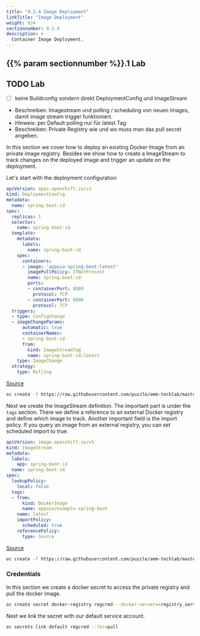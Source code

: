 ```yaml
---
title: "9.2.4 Image Deployment"
linkTitle: "Image Deployment"
weight: 924
sectionnumber: 9.2.4
description: >
  Container Image Deployment.
---
```



## {{% param sectionnumber %}}.1 Lab


## TODO Lab

* [ ] keine Buildconfig sondern direkt DeploymentConfig und ImageStream
* Beschreiben: Imagestream und polling / scheduling von neuen Images, damit image stream trigger funktioniert.
* Hinweis: per Default polling nur für latest Tag
* Beschreiben: Private Registry wie und wo muss man das pull secret angeben.


In this section we cover how to deploy an existing Docker Image from an private image registry. Besides we show how to create a ImageStream to track changes on the deployed image and trigger an update on the deployment.

Let's start with the deployment configuration

```YAML
apiVersion: apps.openshift.io/v1
kind: DeploymentConfig
metadata:
  name: spring-boot-id
spec:
  replicas: 1
  selector:
    name: spring-boot-id
  template:
    metadata:
      labels:
        name: spring-boot-id
    spec:
      containers:
      - image: 'appuio-spring-boot:latest'
        imagePullPolicy: IfNotPresent
        name: spring-boot-id
        ports:
        - containerPort: 8080
          protocol: TCP
        - containerPort: 9000
          protocol: TCP
  triggers:
  - type: ConfigChange
  - imageChangeParams:
      automatic: true
      containerNames:
      - spring-boot-id
      from:
        kind: ImageStreamTag
        name: spring-boot-id:latest
    type: ImageChange  
  strategy:
    type: Rolling  
```

[Source](https://raw.githubusercontent.com/puzzle/amm-techlab/master/content/en/docs/additional/build-types/image/deploymentConfig.yaml)

```BASH
oc create -f https://raw.githubusercontent.com/puzzle/amm-techlab/master/content/en/docs/additional/build-types/image/deploymentConfig.yaml
```

Next we create the ImageStream definition. The important part is under the `tags` section. There we define a reference to an external Docker registry and define which image to track. Another important field is the import policy. If you query an image from an external registry, you can set scheduled import to true.

```YAML
apiVersion: image.openshift.io/v1
kind: ImageStream
metadata:
  labels:
    app: spring-boot-id
  name: spring-boot-id
spec:
  lookupPolicy:
    local: false
  tags:
  - from:
      kind: DockerImage
      name: appuio/example-spring-boot
    name: latest
    importPolicy:
      scheduled: true
    referencePolicy:
      type: Source
```

[Source](https://raw.githubusercontent.com/puzzle/amm-techlab/master/content/en/docs/additional/build-types/image/imageStream.yaml)

```BASH
oc create -f https://raw.githubusercontent.com/puzzle/amm-techlab/master/content/en/docs/additional/build-types/image/imageStream.yaml
```


### Credentials

In this section we create a docker secret to access the private registry and pull the docker image.

```BASH
oc create secret docker-registry regcred --docker-server=<registry_server> --docker-username=<username> --docker-password=<password> --docker-email=<email>
```

Next we link the secret with our default service account.

```BASH
oc secrets link default regcred --for=pull
```
